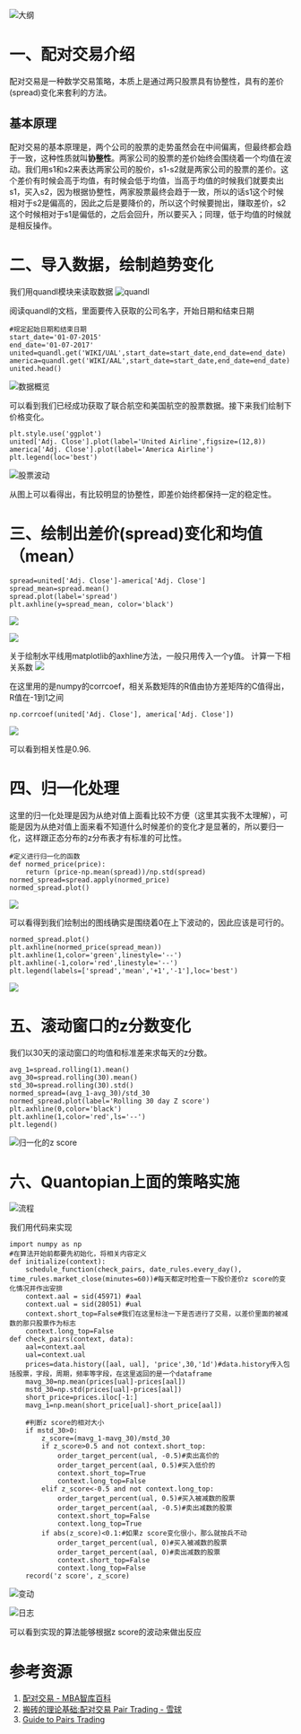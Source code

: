 ![大纲](https://upload-images.jianshu.io/upload_images/2338511-57df19ae8690a8af.png?imageMogr2/auto-orient/strip%7CimageView2/2/w/1240)

# 一、配对交易介绍
配对交易是一种数学交易策略，本质上是通过两只股票具有协整性，具有的差价(spread)变化来套利的方法。
## 基本原理
配对交易的基本原理是，两个公司的股票的走势虽然会在中间偏离，但最终都会趋于一致，这种性质就叫**协整性**。两家公司的股票的差价始终会围绕着一个均值在波动。我们用s1和s2来表达两家公司的股价，s1-s2就是两家公司的股票的差价。这个差价有时候会高于均值，有时候会低于均值，当高于均值的时候我们就要卖出s1，买入s2，因为根据协整性，两家股票最终会趋于一致，所以的话s1这个时候相对于s2是偏高的，因此之后是要降价的，所以这个时候要抛出，赚取差价，s2这个时候相对于s1是偏低的，之后会回升，所以要买入；同理，低于均值的时候就是相反操作。
# 二、导入数据，绘制趋势变化
我们用quandl模块来读取数据
![quandl](https://upload-images.jianshu.io/upload_images/2338511-f7717199e7b9547f.png?imageMogr2/auto-orient/strip%7CimageView2/2/w/1240)

阅读quandl的文档，里面要传入获取的公司名字，开始日期和结束日期
```
#规定起始日期和结束日期
start_date='01-07-2015'
end_date='01-07-2017'
united=quandl.get('WIKI/UAL',start_date=start_date,end_date=end_date)
america=quandl.get('WIKI/AAL',start_date=start_date,end_date=end_date)
united.head()
```
![数据概览](https://upload-images.jianshu.io/upload_images/2338511-f94b1c184c99b9ef.png?imageMogr2/auto-orient/strip%7CimageView2/2/w/1240)

可以看到我们已经成功获取了联合航空和美国航空的股票数据。接下来我们绘制下价格变化。
```
plt.style.use('ggplot')
united['Adj. Close'].plot(label='United Airline',figsize=(12,8))
america['Adj. Close'].plot(label='America Airline')
plt.legend(loc='best')
```
![股票波动](https://upload-images.jianshu.io/upload_images/2338511-acc1e83d93a4a2ae.png?imageMogr2/auto-orient/strip%7CimageView2/2/w/1240)

从图上可以看得出，有比较明显的协整性，即差价始终都保持一定的稳定性。
# 三、绘制出差价(spread)变化和均值（mean）
```
spread=united['Adj. Close']-america['Adj. Close']
spread_mean=spread.mean()
spread.plot(label='spread')
plt.axhline(y=spread_mean, color='black')
```
![](https://upload-images.jianshu.io/upload_images/2338511-27d775ef4ff64a2b.png?imageMogr2/auto-orient/strip%7CimageView2/2/w/1240)


![](https://upload-images.jianshu.io/upload_images/2338511-6e8e02e205fedfc5.png?imageMogr2/auto-orient/strip%7CimageView2/2/w/1240)

关于绘制水平线用matplotlib的axhline方法，一般只用传入一个y值。
计算一下相关系数
![](https://upload-images.jianshu.io/upload_images/2338511-cb2aea86c22a9f8d.png?imageMogr2/auto-orient/strip%7CimageView2/2/w/1240)

在这里用的是numpy的corrcoef，相关系数矩阵的R值由协方差矩阵的C值得出，R值在-1到1之间
```
np.corrcoef(united['Adj. Close'], america['Adj. Close'])
```
![](https://upload-images.jianshu.io/upload_images/2338511-27353801cfa73742.png?imageMogr2/auto-orient/strip%7CimageView2/2/w/1240)

可以看到相关性是0.96.
# 四、归一化处理
这里的归一化处理是因为从绝对值上面看比较不方便（这里其实我不太理解），可能是因为从绝对值上面来看不知道什么时候差价的变化才是显著的，所以要归一化，这样跟正态分布的z分布表才有标准的可比性。
```
#定义进行归一化的函数
def normed_price(price):
	return (price-np.mean(spread))/np.std(spread)
normed_spread=spread.apply(normed_price)
normed_spread.plot()
```
![](https://upload-images.jianshu.io/upload_images/2338511-ca2e98d1401aef47.png?imageMogr2/auto-orient/strip%7CimageView2/2/w/1240)

可以看得到我们绘制出的图线确实是围绕着0在上下波动的，因此应该是可行的。
```
normed_spread.plot()
plt.axhline(normed_price(spread_mean))
plt.axhline(1,color='green',linestyle='--')
plt.axhline(-1,color='red',linestyle='--')
plt.legend(labels=['spread','mean','+1','-1'],loc='best')
```
![](https://upload-images.jianshu.io/upload_images/2338511-dcfa1656b1879a50.png?imageMogr2/auto-orient/strip%7CimageView2/2/w/1240)

# 五、滚动窗口的z分数变化
我们以30天的滚动窗口的均值和标准差来求每天的z分数。
```
avg_1=spread.rolling(1).mean()
avg_30=spread.rolling(30).mean()
std_30=spread.rolling(30).std()
normed_spread=(avg_1-avg_30)/std_30
normed_spread.plot(label='Rolling 30 day Z score')
plt.axhline(0,color='black')
plt.axhline(1,color='red',ls='--')
plt.legend()
```
![归一化的z score](https://upload-images.jianshu.io/upload_images/2338511-50b728776719e75d.png?imageMogr2/auto-orient/strip%7CimageView2/2/w/1240)

# 六、Quantopian上面的策略实施
![流程](https://upload-images.jianshu.io/upload_images/2338511-d50371727303c184.png?imageMogr2/auto-orient/strip%7CimageView2/2/w/1240)

我们用代码来实现
```
import numpy as np
#在算法开始前都要先初始化，将相关内容定义
def initialize(context):
	schedule_function(check_pairs, date_rules.every_day(), time_rules.market_close(minutes=60))#每天都定时检查一下股价差价z score的变化情况并作出安排
    context.aal = sid(45971) #aal
    context.ual = sid(28051) #ual 
    context.short_top=False#我们在这里标注一下是否进行了交易，以差价里面的被减数的那只股票作为标志
    context.long_top=False
def check_pairs(context, data):
	aal=context.aal
	ual=context.ual
	prices=data.history([aal, ual], 'price',30,'1d')#data.history传入包括股票，字段，周期，频率等字段，在这里返回的是一个dataframe
	mavg_30=np.mean(prices[ual]-prices[aal])
	mstd_30=np.std(prices[ual]-prices[aal])
	short_price=prices.iloc[-1:]
	mavg_1=np.mean(short_price[ual]-short_price[aal])
	
	#判断z score的相对大小
	if mstd_30>0:
		z_score=(mavg_1-mavg_30)/mstd_30
		if z_score>0.5 and not context.short_top:
			order_target_percent(ual, -0.5)#卖出高价的
			order_target_percent(aal, 0.5)#买入低价的
			context.short_top=True
            context.long_top=False
		elif z_score<-0.5 and not context.long_top:
			order_target_percent(ual, 0.5)#买入被减数的股票
			order_target_percent(aal, -0.5)#卖出减数的股票
            context.short_top=False
			context.long_top=True
		if abs(z_score)<0.1:#如果z score变化很小，那么就按兵不动
			order_target_percent(ual, 0)#买入被减数的股票
			order_target_percent(aal, 0)#卖出减数的股票
			context.short_top=False
		    context.long_top=False
	record('z score', z_score)
```
![变动](https://upload-images.jianshu.io/upload_images/2338511-c9ae409fbbba43ea.png?imageMogr2/auto-orient/strip%7CimageView2/2/w/1240)

![日志](https://upload-images.jianshu.io/upload_images/2338511-e0580efa5aa56fb2.png?imageMogr2/auto-orient/strip%7CimageView2/2/w/1240)

可以看到实现的算法能够根据z score的波动来做出反应
# 参考资源

1. [配对交易 - MBA智库百科](http://wiki.mbalib.com/wiki/%E9%85%8D%E5%AF%B9%E4%BA%A4%E6%98%93)
2. [搬砖的理论基础:配对交易 Pair Trading - 雪球](https://xueqiu.com/2401362725/59137819)
3. [Guide to Pairs Trading](https://www.investopedia.com/university/guide-pairs-trading/)
